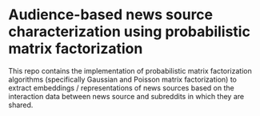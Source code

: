# Audience-based news source characterization using probabilistic matrix factorization

This repo contains the implementation of probabilistic matrix factorization algorithms (specifically 
Gaussian and Poisson matrix factorization) to extract embeddings / representations of news sources 
based on the interaction data between news source and subreddits in which they are shared. 


